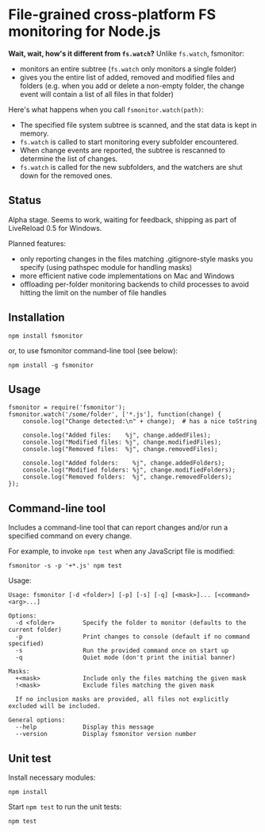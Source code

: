 # File-grained cross-platform FS monitoring for Node.js

**Wait, wait, how's it different from `fs.watch`?** Unlike `fs.watch`, fsmonitor:

* monitors an entire subtree (`fs.watch` only monitors a single folder)
* gives you the entire list of added, removed and modified files and folders (e.g. when you add or delete a non-empty folder, the change event will contain a list of all files in that folder)

Here's what happens when you call `fsmonitor.watch(path)`:

* The specified file system subtree is scanned, and the stat data is kept in memory.
* `fs.watch` is called to start monitoring every subfolder encountered.
* When change events are reported, the subtree is rescanned to determine the list of changes.
* `fs.watch` is called for the new subfolders, and the watchers are shut down for the removed ones.


## Status

Alpha stage. Seems to work, waiting for feedback, shipping as part of LiveReload 0.5 for Windows.

Planned features:

* only reporting changes in the files matching .gitignore-style masks you specify (using pathspec module for handling masks)
* more efficient native code implementations on Mac and Windows
* offloading per-folder monitoring backends to child processes to avoid hitting the limit on the number of file handles


## Installation

    npm install fsmonitor

or, to use fsmonitor command-line tool (see below):

    npm install -g fsmonitor


## Usage

    fsmonitor = require('fsmonitor');
    fsmonitor.watch('/some/folder', ['*.js'], function(change) {
        console.log("Change detected:\n" + change);  # has a nice toString

        console.log("Added files:    %j", change.addedFiles);
        console.log("Modified files: %j", change.modifiedFiles);
        console.log("Removed files:  %j", change.removedFiles);

        console.log("Added folders:    %j", change.addedFolders);
        console.log("Modified folders: %j", change.modifiedFolders);
        console.log("Removed folders:  %j", change.removedFolders);
    });


## Command-line tool

Includes a command-line tool that can report changes and/or run a specified command on every change.

For example, to invoke `npm test` when any JavaScript file is modified:

    fsmonitor -s -p '+*.js' npm test

Usage:

    Usage: fsmonitor [-d <folder>] [-p] [-s] [-q] [<mask>]... [<command> <arg>...]

    Options:
      -d <folder>        Specify the folder to monitor (defaults to the current folder)
      -p                 Print changes to console (default if no command specified)
      -s                 Run the provided command once on start up
      -q                 Quiet mode (don't print the initial banner)

    Masks:
      +<mask>            Include only the files matching the given mask
      !<mask>            Exclude files matching the given mask

      If no inclusion masks are provided, all files not explicitly excluded will be included.

    General options:
      --help             Display this message
      --version          Display fsmonitor version number


## Unit test

Install necessary modules:

    npm install

Start `npm test` to run the unit tests:

    npm test
